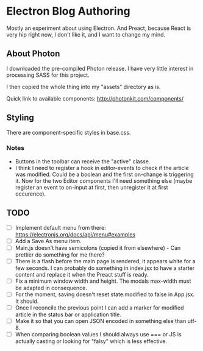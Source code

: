 # Electron Blog Authoring
Mostly an experiment about using Electron. And Preact, because React is very hip right now, I don't like it, and I want to change my mind.

## About Photon
I downloaded the pre-compiled Photon release. I have very little interest in processing SASS for this project.

I then copied the whole thing into my "assets" directory as is.

Quick link to available components: http://photonkit.com/components/

## Styling
There are component-specific styles in base.css.

### Notes
* Buttons in the toolbar can receive the "active" classe.
* I think I need to register a hook in editor-events to check if the article was modified. Could be a boolean and the first on-change is triggering it. Now for the two Editor components I'll need something else (maybe register an event to on-input at first, then unregister it at first occurence).

## TODO
- [ ] Implement default menu from there: https://electronjs.org/docs/api/menu#examples
- [ ] Add a Save As menu item.
- [ ] Main.js doesn't have semicolons (copied it from elsewhere) - Can prettier do something for me there?
- [ ] There is a flash before the main page is rendered, it appears white for a few seconds. I can probably do something in index.jsx to have a starter content and replace it when the Preact stuff is ready.
- [ ] Fix a minimum window width and height. The modals max-width must be adapted in consequence.
- [ ] For the moment, saving doesn't reset state.modified to false in App.jsx. It should.
- [ ] Once I reconcile the previous point I can add a marker for modified article in the status bar or application title.
- [ ] Make it so that you can open JSON encoded in something else than utf-8.
- [ ] When comparing boolean values I should always use === or JS is actually casting or looking for "falsy" which is less effective.